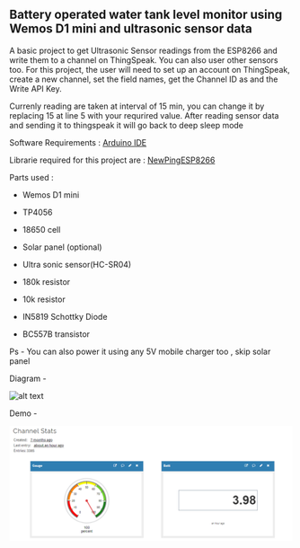 Battery operated water tank level monitor using Wemos D1 mini and ultrasonic sensor data
------






A basic project to get Ultrasonic Sensor readings from the ESP8266 and write them to a channel on ThingSpeak. You can also user other sensors too. For this project, the user will need to set up an account on ThingSpeak, create a new channel, set the field names, get the Channel ID as and the Write API Key.

Currenly reading are taken at interval of 15 min, you can change it by replacing 15 at line 5 with your requrired value. After reading sensor data and sending it to thingspeak it will go back to deep sleep mode

Software Requirements :
[Arduino IDE](https://www.arduino.cc/en/main/software)



Librarie required for this project are :
[NewPingESP8266](https://github.com/jshaw/NewPingESP8266)

Parts used :

* Wemos D1 mini

* TP4056

* 18650 cell

* Solar panel (optional)

* Ultra sonic sensor(HC-SR04)

* 180k resistor

* 10k resistor

* IN5819 Schottky Diode

* BC557B transistor

Ps - You can also power it using any 5V mobile charger too , skip solar panel

Diagram -

![alt text][logo]

[logo]: https://raw.githubusercontent.com/mahipat99/water-tank-monitor-thingspeak/master/img/water%20tank_final.png "water tank level monitor thingspeak"

Demo - 

![alt text](https://raw.githubusercontent.com/mahipat99/water-tank-level-monitor-thingspeak/master/img/thingspeak.PNG "water level and battery percentage")


